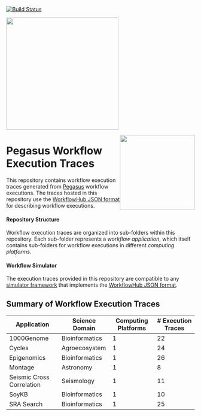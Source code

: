 [![Build Status][travis-badge]][travis-link]

<a href="https://workflowhub.org" target="_blank"><img src="https://workflowhub.org/assets/images/logo-horizontal.png" width="300" /></a>

<img src="https://pegasus.isi.edu/wordpress/wp-content/uploads/2015/12/logo-dark.png" width=200 style="float: right" />

# Pegasus Workflow Execution Traces

This repository contains workflow execution traces generated from
[Pegasus](http://pegasus.isi.edu) workflow executions. The traces
hosted in this repository use the
[WorkflowHub JSON format](https://github.com/workflowhub/workflow-schema)
for describing workflow executions.

#### Repository Structure

Workflow execution traces are organized into sub-folders within this
repository. Each sub-folder represents a _workflow application_, which
itself contains sub-folders for workflow executions in different
_computing platforms_.

#### Workflow Simulator

The execution traces provided in this repository are compatible to any
[simulator framework](https://workflowhub.org/simulator.html) that implements
the [WorkflowHub JSON format](https://github.com/workflowhub/workflow-schema).

## Summary of Workflow Execution Traces

| Application | Science Domain | Computing Platforms | # Execution Traces |
| --- | --- | --- | --- |
| 1000Genome | Bioinformatics | 1 | 22 |
| Cycles | Agroecosystem | 1 | 24 |
| Epigenomics | Bioinformatics | 1 | 26 |
| Montage | Astronomy | 1 | 8 |
| Seismic Cross Correlation | Seismology | 1 | 11 |
| SoyKB | Bioinformatics | 1 | 10 |
| SRA Search | Bioinformatics | 1 | 25 | 


[travis-badge]:             https://travis-ci.org/workflowhub/pegasus-traces.svg?branch=master
[travis-link]:              https://travis-ci.org/workflowhub/pegasus-traces
